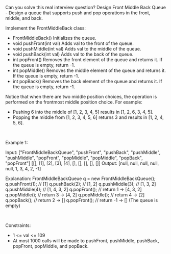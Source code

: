 Can you solve this real interview question? Design Front Middle Back Queue - Design a queue that supports push and pop operations in the front, middle, and back.

Implement the FrontMiddleBack class:

 * FrontMiddleBack() Initializes the queue.
 * void pushFront(int val) Adds val to the front of the queue.
 * void pushMiddle(int val) Adds val to the middle of the queue.
 * void pushBack(int val) Adds val to the back of the queue.
 * int popFront() Removes the front element of the queue and returns it. If the queue is empty, return -1.
 * int popMiddle() Removes the middle element of the queue and returns it. If the queue is empty, return -1.
 * int popBack() Removes the back element of the queue and returns it. If the queue is empty, return -1.

Notice that when there are two middle position choices, the operation is performed on the frontmost middle position choice. For example:

 * Pushing 6 into the middle of [1, 2, 3, 4, 5] results in [1, 2, 6, 3, 4, 5].
 * Popping the middle from [1, 2, 3, 4, 5, 6] returns 3 and results in [1, 2, 4, 5, 6].

 

Example 1:


Input:
["FrontMiddleBackQueue", "pushFront", "pushBack", "pushMiddle", "pushMiddle", "popFront", "popMiddle", "popMiddle", "popBack", "popFront"]
[[], [1], [2], [3], [4], [], [], [], [], []]
Output:
[null, null, null, null, null, 1, 3, 4, 2, -1]

Explanation:
FrontMiddleBackQueue q = new FrontMiddleBackQueue();
q.pushFront(1);   // [1]
q.pushBack(2);    // [1, 2]
q.pushMiddle(3);  // [1, 3, 2]
q.pushMiddle(4);  // [1, 4, 3, 2]
q.popFront();     // return 1 -> [4, 3, 2]
q.popMiddle();    // return 3 -> [4, 2]
q.popMiddle();    // return 4 -> [2]
q.popBack();      // return 2 -> []
q.popFront();     // return -1 -> [] (The queue is empty)


 

Constraints:

 * 1 <= val <= 109
 * At most 1000 calls will be made to pushFront, pushMiddle, pushBack, popFront, popMiddle, and popBack.